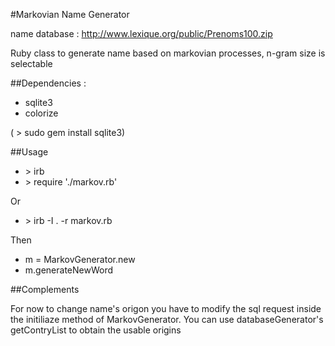 #Markovian Name Generator

name database : http://www.lexique.org/public/Prenoms100.zip

Ruby class to generate name based on markovian processes, n-gram size is selectable


##Dependencies :
* sqlite3
* colorize

( > sudo gem install sqlite3)

##Usage

* \> irb
 * \> require './markov.rb'

 Or
* \> irb -I . -r markov.rb

Then

* m = MarkovGenerator.new
* m.generateNewWord

##Complements

For now to change name's origon you have to modify the sql request inside the initiliaze method of MarkovGenerator.
You can use databaseGenerator's getContryList to obtain the usable origins
